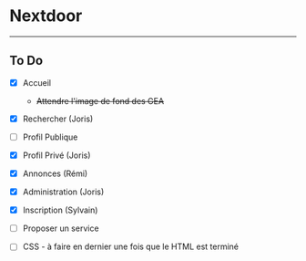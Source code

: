 # Nextdoor
***
## To Do  
- [x] Accueil
  - ~~Attendre l'image de fond des GEA~~

- [x] Rechercher (Joris)

- [ ] Profil Publique

- [x] Profil Privé (Joris)

- [x] Annonces (Rémi)

- [X] Administration (Joris)

- [X] Inscription (Sylvain)

- [ ] Proposer un service

- [ ] CSS - à faire en dernier une fois que le HTML est terminé
